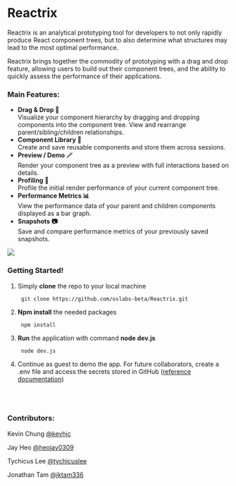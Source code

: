 # Reactrix

Reactrix is an analytical prototyping tool for developers to not only rapidly produce React component trees, but to also determine what structures may lead to the most optimal performance.

Reactrix brings together the commodity of prototyping with a drag and drop feature, allowing users to build out their component trees, and the ability to quickly assess the performance of their applications.

### Main Features:

* **Drag & Drop 🤏**<br>
Visualize your component hierarchy by dragging and dropping components into the component tree. View and rearrange parent/sibling/children relationships.
* **Component Library 📕**<br>
Create and save reusable components and store them across sessions.
* **Preview / Demo 🪄**<br>
Render your component tree as a preview with full interactions based on details.
* **Profiling 🔎**<br>
Profile the initial render performance of your current component tree.
* **Performance Metrics 📊**<br>
View the performance data of your parent and children components displayed as a bar graph.
* **Snapshots 📷**<br>
Save and compare performance metrics of your previously saved snapshots.

![](https://github.com/oslabs-beta/Reactrix/blob/readMe-gif/demo.gif)

### Getting Started!
1. Simply **clone** the repo to your local machine 

        git clone https://github.com/oslabs-beta/Reactrix.git

2. **Npm install** the needed packages

        npm install

3. **Run** the application with command **node dev.js**

        node dev.js

4. Continue as guest to demo the app. For future collaborators, create a .env file and access the secrets stored in GitHub ([reference documentation](https://docs.github.com/en/actions/security-guides/encrypted-secrets#using-encrypted-secrets-in-a-workflow))

<br><br>

### Contributors:

Kevin Chung [@kevhjc](https://github.com/kevhjc)

Jay Heo [@heojay0309](https://github.com/heojay0309)

Tychicus Lee [@tychicuslee](https://github.com/tychicuslee)

Jonathan Tam [@jktam336](https://github.com/jktam336)